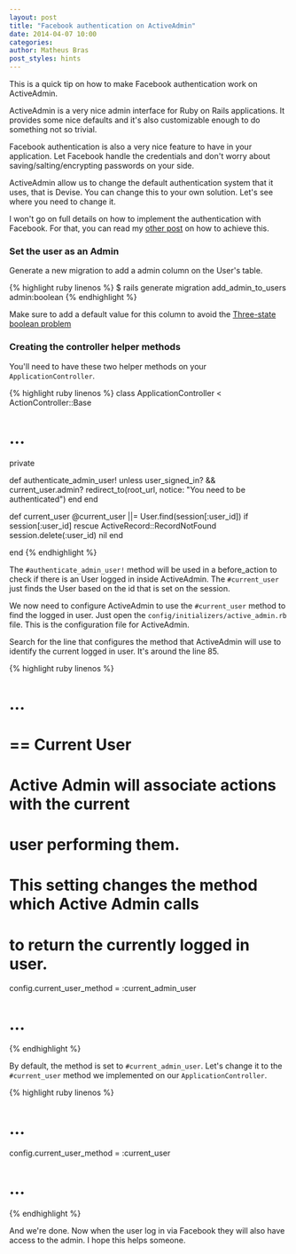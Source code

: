```yaml
---
layout: post
title: "Facebook authentication on ActiveAdmin"
date: 2014-04-07 10:00
categories:
author: Matheus Bras
post_styles: hints
---
```


This is a quick tip on how to make Facebook authentication work on ActiveAdmin.

<!--more-->

ActiveAdmin is a very nice admin interface for Ruby on Rails applications. It provides some nice defaults and it's also customizable enough to do something not so trivial.

Facebook authentication is also a very nice feature to have in your application. Let Facebook handle the credentials and don't worry about saving/salting/encrypting passwords on your side.

ActiveAdmin allow us to change the default authentication system that it uses, that is Devise. You can change this to your own solution. Let's see where you need to change it.

I won't go on full details on how to implement the authentication with Facebook. For that, you can read my [other post](http://helabs.com.br/blog/2013/06/24/implementando-login-via-facebook-na-sua-app-rails) on how to achieve this.

### Set the user as an Admin

Generate a new migration to add a admin column on the User's table.

{% highlight ruby linenos %}
  $ rails generate migration add_admin_to_users admin:boolean
{% endhighlight %}

Make sure to add a default value for this column to avoid the [Three-state boolean problem](http://robots.thoughtbot.com/avoid-the-threestate-boolean-problem?utm_content=buffer44c5d)

### Creating the controller helper methods

You'll need to have these two helper methods on your `ApplicationController`.

{% highlight ruby linenos %}
class ApplicationController < ActionController::Base
  # ...

  private

  def authenticate_admin_user!
    unless user_signed_in? && current_user.admin?
      redirect_to(root_url, notice: "You need to be authenticated")
    end
  end

  def current_user
    @current_user ||= User.find(session[:user_id]) if session[:user_id]
  rescue ActiveRecord::RecordNotFound
    session.delete(:user_id)
    nil
  end

end
{% endhighlight %}

The `#authenticate_admin_user!` method will be used in a before_action to check if there is an User logged in inside ActiveAdmin. The `#current_user` just finds the User based on the id that is set on the session.

We now need to configure ActiveAdmin to use the `#current_user` method to find the logged in user. Just open the `config/initializers/active_admin.rb` file. This is the configuration file for ActiveAdmin.

Search for the line that configures the method that ActiveAdmin will use to identify the current logged in user. It's around the line 85.

{% highlight ruby linenos %}
# ...

# == Current User
#
# Active Admin will associate actions with the current
# user performing them.
#
# This setting changes the method which Active Admin calls
# to return the currently logged in user.
config.current_user_method = :current_admin_user

# ...
{% endhighlight %}

By default, the method is set to `#current_admin_user`. Let's change it to the `#current_user` method we implemented on our `ApplicationController`.

{% highlight ruby linenos %}
# ...
config.current_user_method = :current_user
# ...
{% endhighlight %}

And we're done. Now when the user log in via Facebook they will also have access to the admin. I hope this helps someone.
